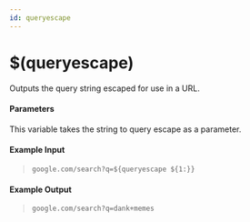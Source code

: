 ```yaml
---
id: queryescape
---
```


# $(queryescape)

Outputs the query string escaped for use in a URL.

#### Parameters

This variable takes the string to query escape as a parameter.

#### Example Input

> `google.com/search?q=${queryescape ${1:}}`

#### Example Output

> `google.com/search?q=dank+memes`
